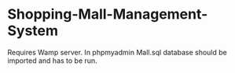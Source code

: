 # Shopping-Mall-Management-System

Requires Wamp server.
In phpmyadmin Mall.sql database should be imported and has to be run.
